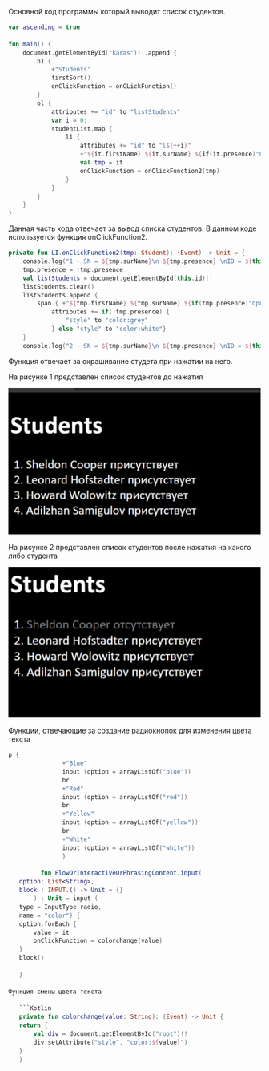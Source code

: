 Основной код программы который выводит список студентов.
```Kotlin
var ascending = true

fun main() {
    document.getElementById("karas")!!.append {
        h1 {
            +"Students"
            firstSort()
            onClickFunction = onCLickFunction()
        }
        ol {
            attributes += "id" to "listStudents"
            var i = 0;
            studentList.map {
                li {
                    attributes += "id" to "l${++i}"
                    +"${it.firstName} ${it.surName} ${if(it.presence)"присутствует" else "отсутствует"}"
                    val tmp = it
                    onClickFunction = onClickFunction2(tmp)
                }
            }
        }
    }
}

```
Данная часть кода отвечает за вывод списка студентов.
В данном коде используется функция onClickFunction2.

```Kotlin
private fun LI.onClickFunction2(tmp: Student): (Event) -> Unit = {
    console.log("1 - SN = ${tmp.surName}\n ${tmp.presence} \nID = ${this.id}")
    tmp.presence = !tmp.presence
    val listStudents = document.getElementById(this.id)!!
    listStudents.clear()
    listStudents.append {
        span { +"${tmp.firstName} ${tmp.surName} ${if(tmp.presence)"присутствует" else "отсутствует"}"
            attributes += if(!tmp.presence) {
                "style" to "color:grey"
            } else "style" to "color:white"}
    }
    console.log("2 - SN = ${tmp.surName}\n ${tmp.presence} \nID = ${this.id}")
```
Функция отвечает за окрашивание студета при нажатии на него.



На рисунке 1 представлен список студентов до нажатия

<img src = 1.jpg>

На рисунке 2 представлен список студентов после нажатия на какого либо студента 

<img src = 2.jpg>

Функции, отвечающие за создание радиокнопок для изменения цвета текста
        
 ```Kotlin      
 p {
                +"Blue"
                input (option = arrayListOf("blue"))
                br
                +"Red"
                input (option = arrayListOf("red"))
                br
                +"Yellow"
                input (option = arrayListOf("yellow"))
                br
                +"White"
                input (option = arrayListOf("white"))
                }
                
          fun FlowOrInteractiveOrPhrasingContent.input(
    option: List<String>,
    block : INPUT.() -> Unit = {}
        ) : Unit = input (
    type = InputType.radio,
    name = "color") {
    option.forEach {
        value = it
        onClickFunction = colorchange(value)
    }
    block()

    }

Функция смены цвета текста

    ```Kotlin 
    private fun colorchange(value: String): (Event) -> Unit {
    return {
        val div = document.getElementById("root")!!
        div.setAttribute("style", "color:${value}")
    }
    }
